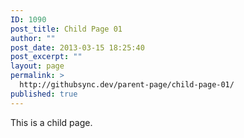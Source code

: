 ```yaml
---
ID: 1090
post_title: Child Page 01
author: ""
post_date: 2013-03-15 18:25:40
post_excerpt: ""
layout: page
permalink: >
  http://githubsync.dev/parent-page/child-page-01/
published: true
---
```

This is a child page.